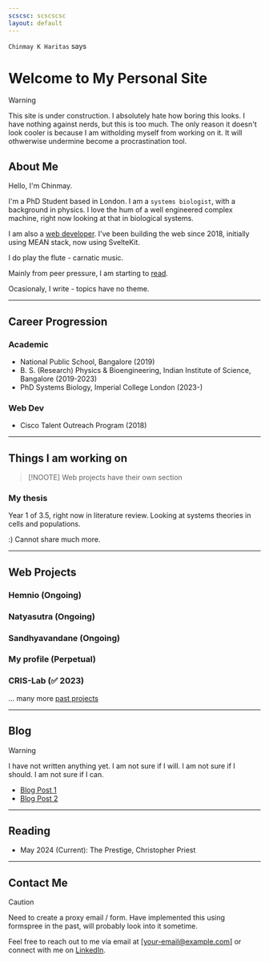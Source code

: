 ```yaml
---
scscsc: scscscsc
layout: default
---
```

<!--SCSCSCSCSCSC-->
`Chinmay K Haritas` says
# Welcome to My Personal Site

> [!WARNING]
> This site is under construction.
I absolutely hate how boring this looks. I have nothing against nerds, but this is too much. The only reason it doesn't look cooler is because I am witholding myself from working on it. It will othwerwise undermine become a procrastination tool.

## About Me

Hello, I'm Chinmay. 

I'm a PhD Student based in London. I am a `systems biologist`, with a background in physics. I love the hum of a well engineered complex machine, right now looking at that in biological systems.

I am also a [web developer](#web-projects). I've been building the web since 2018, initially using MEAN stack, now using SvelteKit.

I do play the flute - carnatic music.

Mainly from peer pressure, I am starting to [read](#reading).

Ocasionaly, I write - topics have no theme.

---

## Career Progression

### Academic
 - National Public School, Bangalore (2019)
 - B. S. (Research) Physics & Bioengineering, Indian Institute of Science, Bangalore (2019-2023)
 - PhD Systems Biology, Imperial College London (2023-)

### Web Dev
 - Cisco Talent Outreach Program (2018)

---

## Things I am working on 

 > [!NOOTE]
  Web projects have their own section

### My thesis
Year 1 of 3.5, right now in literature review. Looking at systems theories in cells and populations.

:) Cannot share much more.

---

## Web Projects

### Hemnio (Ongoing)

### Natyasutra (Ongoing)

### Sandhyavandane (Ongoing)

### My profile (Perpetual)

### CRIS-Lab (✅ 2023)

... many more [past projects](past-web-projects)

---
## Blog

> [!WARNING]
> I have not written anything yet. I am not sure if I will. I am not sure if I should. I am not sure if I can.
- [Blog Post 1](link-to-blog-post-1)
- [Blog Post 2](link-to-blog-post-2)

---

## Reading
 - May 2024 (Current): The Prestige, Christopher Priest
---

## Contact Me
> [!CAUTION]
Need to create a proxy email / form. Have implemented this using formspree in the past, will probably look into it sometime.

Feel free to reach out to me via email at [your-email@example.com] or connect with me on [LinkedIn](link-to-linkedin-profile).